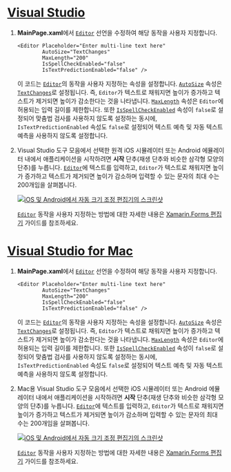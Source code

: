 # <a name="visual-studiotabvswin"></a>[Visual Studio](#tab/vswin)

1. **MainPage.xaml**에서 [`Editor`](xref:Xamarin.Forms.Editor) 선언을 수정하여 해당 동작을 사용자 지정합니다.

    ```xaml
    <Editor Placeholder="Enter multi-line text here"
            AutoSize="TextChanges"
            MaxLength="200"
            IsSpellCheckEnabled="false"
            IsTextPredictionEnabled="false" />
    ```

    이 코드는 [`Editor`](xref:Xamarin.Forms.Editor)의 동작을 사용자 지정하는 속성을 설정합니다. [`AutoSize`](xref:Xamarin.Forms.Editor.AutoSize) 속성은 [`TextChanges`](xref:Xamarin.Forms.EditorAutoSizeOption.TextChanges)로 설정됩니다. 즉, `Editor`가 텍스트로 채워지면 높이가 증가하고 텍스트가 제거되면 높이가 감소한다는 것을 나타냅니다. [`MaxLength`](xref:Xamarin.Forms.InputView.MaxLength) 속성은 `Editor`에 허용되는 입력 길이를 제한합니다. 또한 [`IsSpellCheckEnabled`](xref:Xamarin.Forms.InputView.IsSpellCheckEnabled) 속성이 `false`로 설정되어 맞춤법 검사를 사용하지 않도록 설정하는 동시에, `IsTextPredictionEnabled` 속성도 `false`로 설정되어 텍스트 예측 및 자동 텍스트 예측을 사용하지 않도록 설정합니다.

1. Visual Studio 도구 모음에서 선택한 원격 iOS 시뮬레이터 또는 Android 에뮬레이터 내에서 애플리케이션을 시작하려면 **시작** 단추(재생 단추와 비슷한 삼각형 모양의 단추)를 누릅니다. [`Editor`](xref:Xamarin.Forms.Entry)에 텍스트를 입력하고, `Editor`가 텍스트로 채워지면 높이가 증가하고 텍스트가 제거되면 높이가 감소하며 입력할 수 있는 문자의 최대 수는 200개임을 살펴봅니다.

    [![iOS 및 Android에서 자동 크기 조정 편집기의 스크린샷](../images/customize-behavior.png "자동 크기 조정 편집기")](../images/customize-behavior-large.png#lightbox "자동 크기 조정 편집기")

    [`Editor`](xref:Xamarin.Forms.Editor) 동작을 사용자 지정하는 방법에 대한 자세한 내용은 [Xamarin.Forms 편집기](~/xamarin-forms/user-interface/text/editor.md) 가이드를 참조하세요.

# <a name="visual-studio-for-mactabvsmac"></a>[Visual Studio for Mac](#tab/vsmac)

1. **MainPage.xaml**에서 [`Editor`](xref:Xamarin.Forms.Editor) 선언을 수정하여 해당 동작을 사용자 지정합니다.

    ```xaml
    <Editor Placeholder="Enter multi-line text here"
            AutoSize="TextChanges"
            MaxLength="200"
            IsSpellCheckEnabled="false"
            IsTextPredictionEnabled="false" />
    ```

    이 코드는 [`Editor`](xref:Xamarin.Forms.Editor)의 동작을 사용자 지정하는 속성을 설정합니다. [`AutoSize`](xref:Xamarin.Forms.Editor.AutoSize) 속성은 [`TextChanges`](xref:Xamarin.Forms.EditorAutoSizeOption.TextChanges)로 설정됩니다. 즉, `Editor`가 텍스트로 채워지면 높이가 증가하고 텍스트가 제거되면 높이가 감소한다는 것을 나타냅니다. [`MaxLength`](xref:Xamarin.Forms.InputView.MaxLength) 속성은 `Editor`에 허용되는 입력 길이를 제한합니다. 또한 [`IsSpellCheckEnabled`](xref:Xamarin.Forms.InputView.IsSpellCheckEnabled) 속성이 `false`로 설정되어 맞춤법 검사를 사용하지 않도록 설정하는 동시에, `IsTextPredictionEnabled` 속성도 `false`로 설정되어 텍스트 예측 및 자동 텍스트 예측을 사용하지 않도록 설정합니다.

1. Mac용 Visual Studio 도구 모음에서 선택한 iOS 시뮬레이터 또는 Android 에뮬레이터 내에서 애플리케이션을 시작하려면 **시작** 단추(재생 단추와 비슷한 삼각형 모양의 단추)를 누릅니다. [`Editor`](xref:Xamarin.Forms.Entry)에 텍스트를 입력하고, `Editor`가 텍스트로 채워지면 높이가 증가하고 텍스트가 제거되면 높이가 감소하며 입력할 수 있는 문자의 최대 수는 200개임을 살펴봅니다.

    [![iOS 및 Android에서 자동 크기 조정 편집기의 스크린샷](../images/customize-behavior.png "자동 크기 조정 편집기")](../images/customize-behavior-large.png#lightbox "자동 크기 조정 편집기")

    [`Editor`](xref:Xamarin.Forms.Editor) 동작을 사용자 지정하는 방법에 대한 자세한 내용은 [Xamarin.Forms 편집기](~/xamarin-forms/user-interface/text/editor.md) 가이드를 참조하세요.

